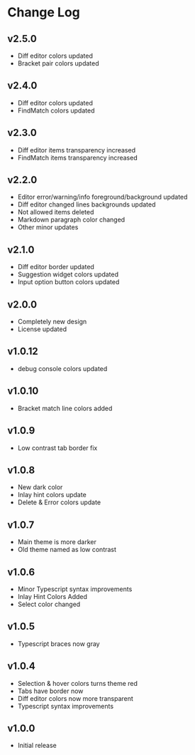 # Change Log

## v2.5.0
- Diff editor colors updated
- Bracket pair colors updated

## v2.4.0
- Diff editor colors updated
- FindMatch colors updated

## v2.3.0
- Diff editor items transparency increased
- FindMatch items transparency increased

## v2.2.0
- Editor error/warning/info foreground/background updated
- Diff editor changed lines backgrounds updated
- Not allowed items deleted
- Markdown paragraph color changed
- Other minor updates

## v2.1.0
- Diff editor border updated
- Suggestion widget colors updated
- Input option button colors updated

## v2.0.0
- Completely new design
- License updated

## v1.0.12
- debug console colors updated  

## v1.0.10
- Bracket match line colors added  

## v1.0.9
- Low contrast tab border fix  

## v1.0.8
- New dark color
- Inlay hint colors update
- Delete & Error colors update  

## v1.0.7
- Main theme is more darker
- Old theme named as low contrast  

## v1.0.6
- Minor Typescript syntax improvements
- Inlay Hint Colors Added
- Select color changed  

## v1.0.5
- Typescript braces now gray  

## v1.0.4
- Selection & hover colors turns theme red
- Tabs have border now
- Diff editor colors now more transparent
- Typescript syntax improvements  

## v1.0.0
- Initial release  
